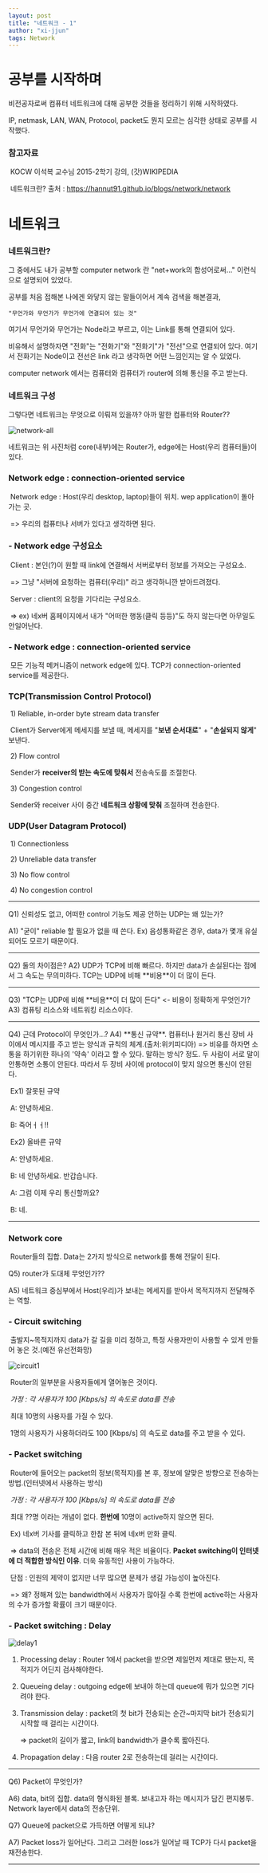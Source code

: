 ```yaml
---
layout: post
title: "네트워크 - 1"
author: "xi-jjun"
tags: Network
---
```


# 공부를 시작하며

비전공자로써 컴퓨터 네트워크에 대해 공부한 것들을 정리하기 위해 시작하였다. 

IP, netmask, LAN, WAN, Protocol, packet도 뭔지 모르는 심각한 상태로 공부를 시작했다.

### 	참고자료

​	KOCW 이석복 교수님 2015-2학기 강의, (갓)WIKIPEDIA

​	네트워크란? 출처 : https://hannut91.github.io/blogs/network/network



# 네트워크

### 	네트워크란? 

그 중에서도 내가 공부할 computer network 란 "net+work의 합성어로써..." 이런식으로 설명되어 있었다. 

공부를 처음 접해본 나에겐 와닿지 않는 말들이어서 계속 검색을 해본결과,

	"무언가와 무언가가 무언가에 연결되어 있는 것"

여기서 무언가와 무언가는 Node라고 부르고, 이는 Link를 통해 연결되어 있다. 

비유해서 설명하자면 "전화"는 "전화기"와 "전화기"가 "전선"으로 연결되어 있다. 여기서 전화기는 Node이고 전선은 link 라고 생각하면 어떤 느낌인지는 알 수 있었다. 

computer network 에서는 컴퓨터와 컴퓨터가 router에 의해 통신을 주고 받는다.

<p></p>

### 네트워크 구성

그렇다면 네트워크는 무엇으로 이뤄져 있을까? 아까 말한 컴퓨터와 Router??

![network-all](https://github.com/xi-jjun/xi-jjun.github.io/blob/master/_posts/network/img/network-all.png?raw=True)

네트워크는 위 사진처럼 core(내부)에는 Router가, edge에는 Host(우리 컴퓨터들)이 있다.

<p></p>

### Network edge : connection-oriented service

​	Network edge : Host(우리 desktop, laptop)들이 위치. wep application이 돌아가는 곳.

​		=> 우리의 컴퓨터나 서버가 있다고 생각하면 된다.

<p></p>

### - Network edge 구성요소

​	Client : 본인(?)이 원할 때 link에 연결해서 서버로부터 정보를 가져오는 구성요소.

​		=> 그냥 "서버에 요청하는 컴퓨터(우리)" 라고 생각하니깐 받아드려졌다.

​	Server : client의 요청을 기다리는 구성요소. 

​		=> ex) 네x버 홈페이지에서 내가 "어떠한 행동(클릭 등등)"도 하지 않는다면 아무일도 안일어난다.

<p></p>

### - Network edge : connection-oriented service

​	모든 기능적 메커니즘이 network edge에 있다. TCP가 connection-oriented service를 제공한다.

<p></p>

### TCP(Transmission Control Protocol)

​	1) Reliable, in-order byte stream data transfer

​		Client가 Server에게 메세지를 보낼 때, 메세지를 "**보낸 순서대로**" + "**손실되지 않게**" 보낸다.

​	2) Flow control

​		Sender가 **receiver의 받는 속도에 맞춰서** 전송속도를 조절한다.

​	3) Congestion control

​		Sender와 receiver 사이 중간 **네트워크 상황에 맞춰** 조절하며 전송한다.

<p></p>

### UDP(User Datagram Protocol)

​	1) Connectionless

​	2) Unreliable data transfer

​	3) No flow control

​	4) No congestion control


<hr>
Q1) 신뢰성도 없고, 어떠한 control 기능도 제공 안하는 UDP는 왜 있는가?

A1) "굳이" reliable 할 필요가 없을 때 쓴다. Ex) 음성통화같은 경우, data가 몇개 유실 되어도 모르기 때문이다.
<hr>
Q2) 둘의 차이점은?
A2) UDP가 TCP에 비해 빠르다. 하지만 data가 손실된다는 점에서 그 속도는 무의미하다. TCP는 UDP에 비해 **비용**이 더 많이 든다.
<hr>
Q3) "TCP는 UDP에 비해 **비용**이 더 많이 든다" <- 비용이 정확하게 무엇인가?
A3) 컴퓨팅 리소스와 네트워킹 리소스이다.
<hr>
Q4) 근데 Protocol이 무엇인가...?
A4) **통신 규약**. 컴퓨터나 원거리 통신 장비 사이에서 메시지를 주고 받는 양식과 규칙의 체계.(출처:위키피디아)
=> 비유를 하자면 소통을 하기위한 하나의 '약속' 이라고 할 수 있다. 말하는 방식? 정도. 두 사람이 서로 말이 안통하면 소통이 안된다. 따라서 두 장비 사이에 protocol이 맞지 않으면 통신이 안된다.

​	Ex1) 잘못된 규약

​	A: 안녕하세요.

​	B: 죽어ㅓㅓ!!

​	Ex2) 올바른 규약

​	A: 안녕하세요.

​	B: 네 안녕하세요. 반갑습니다.

​	A: 그럼 이제 우리 통신할까요?

​	B: 네.
<hr>
<p></p>

### Network core

​	Router들의 집합. Data는 2가지 방식으로 network를 통해 전달이 된다.

<p></p>


Q5) router가 도대체 무엇인가??


A5) 네트워크 중심부에서 Host(우리)가 보내는 메세지를 받아서 목적지까지 전달해주는 역할.

<p></p>

### - Circuit switching

​	출발지~목적지까지 data가 갈 길을 미리 정하고, 특정 사용자만이 사용할 수 있게 만들어 놓은 것.(예전 유선전화망)

![circuit1](https://github.com/xi-jjun/xi-jjun.github.io/blob/master/_posts/network/img/circuit1.png?raw=True)

​	Router의 일부분을 사용자들에게 열어놓은 것이다.

​	*가정 : 각 사용자가 100 [Kbps/s] 의 속도로 data를 전송*

​	최대 10명의 사용자를 가질 수 있다.

​	1명의 사용자가 사용하더라도 100 [Kbps/s] 의 속도로 data를 주고 받을 수 있다.

<p></p>

### - Packet switching

​	Router에 들어오는 packet의 정보(목적지)를 본 후, 정보에 알맞은 방향으로 전송하는 방법.(인터넷에서 사용하는 방식)

​	*가정 : 각 사용자가 100 [Kbps/s] 의 속도로 data를 전송*

​	최대 ??명 이라는 개념이 없다. **한번에** 10명이 active하지 않으면 된다.

​	Ex) 네x버 기사를 클릭하고 한참 본 뒤에 네x버 만화 클릭. 

​		=> data의 전송은 전체 시간에 비해 매우 적은 비율이다. **Packet switching이 인터넷에 더 적합한 방식인 이유**. 더욱 유동적인 사용이 가능하다.

​	단점 : 인원의 제약이 없지만 너무 많으면 문제가 생길 가능성이 높아진다.

​		=> 왜? 정해져 있는 bandwidth에서 사용자가 많아질 수록 한번에 active하는 사용자의 수가 증가할 확률이 크기 때문이다.

<p></p>

### - Packet switching  : Delay

![delay1](https://github.com/xi-jjun/xi-jjun.github.io/blob/master/_posts/network/img/delay1.png?raw=True)

1. Processing delay : Router 1에서 packet을 받으면 제일먼저 제대로 됐는지, 목적지가 어딘지 검사해야한다.

2. Queueing delay : outgoing edge에 보내야 하는데 queue에 뭐가 있으면 기다려야 한다.

3. Transmission delay : packet의 첫 bit가 전송되는 순간~마지막 bit가 전송되기 시작할 때 걸리는 시간이다.

   => packet의 길이가 짧고, link의 bandwidth가 클수록 짧아진다.

4. Propagation delay : 다음 router 2로 전송하는데 걸리는 시간이다.

<p></p>

<hr>
Q6) Packet이 무엇인가?


A6) data, bit의 집합. data의 형식화된 블록. 보내고자 하는 메시지가 담긴 편지봉투. Network layer에서 data의 전송단위.

Q7) Queue에 packet으로 가득하면 어떻게 되냐?

A7) Packet loss가 일어난다. 그리고 그러한 loss가 일어날 때 TCP가 다시 packet을 재전송한다.

<hr> 




